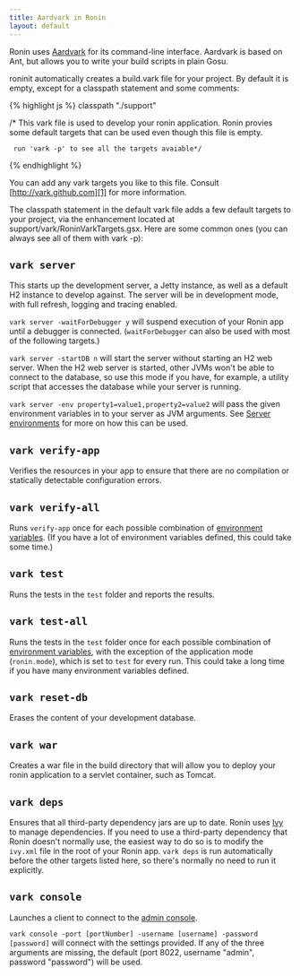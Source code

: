 ```yaml
---
title: Aardvark in Ronin
layout: default
---
```


Ronin uses [Aardvark][1] for its command-line interface. Aardvark is based on Ant, but allows you to write your build scripts in plain Gosu.

roninit automatically creates a build.vark file for your project. By default it is empty, except for a classpath statement and some comments:

{% highlight js %}
  classpath "./support"

  /* This vark file is used to develop your ronin application.  Ronin provies
     some default targets that can be used even though this file is empty.
  
     run 'vark -p' to see all the targets avaiable*/
{% endhighlight %}

You can add any vark targets you like to this file. Consult [http://vark.github.com][1] for more information.

The classpath statement in the default vark file adds a few default targets to your project, via the enhancement located at support/vark/RoninVarkTargets.gsx. Here are some common ones (you can always see all of them with vark -p):

## `vark server`
This starts up the development server, a Jetty instance, as well as a default H2 instance 
to develop against. The server will be in development mode, with full refresh, logging 
and tracing enabled.  

`vark server -waitForDebugger y` will suspend execution of your Ronin
app until a debugger is connected.  (`waitForDebugger` can also be used with most of the following
targets.)

`vark server -startDB n` will start the server without starting an H2 web server.  When the
H2 web server is started, other JVMs won't be able to connect to the database, so use this
mode if you have, for example, a utility script that accesses the database while your
server is running.

`vark server -env property1=value1,property2=value2` will pass the given environment variables
in to your server as JVM arguments.  See [Server environments](Environments.html) for more on
how this can be used.

## `vark verify-app`
Verifies the resources in your app to ensure that there are no compilation or statically detectable configuration errors.

## `vark verify-all`
Runs `verify-app` once for each possible combination of [environment variables](Environments.html).
(If you have a lot of environment variables defined, this could take some time.)

## `vark test`
Runs the tests in the `test` folder and reports the results.

## `vark test-all`
Runs the tests in the `test` folder once for each possible combination of [environment variables](Environments.html),
with the exception of the application mode (`ronin.mode`), which is set to `test` for every run.  This could
take a long time if you have many environment variables defined.

## `vark reset-db`
Erases the content of your development database.

## `vark war`
Creates a war file in the build directory that will allow you to deploy your ronin application to a servlet container, such as Tomcat.

## `vark deps`
Ensures that all third-party dependency jars are up to date.  Ronin uses [Ivy][2] to manage dependencies.  If you need to use a third-party dependency that Ronin doesn't normally use, the easiest way to do so is to modify the `ivy.xml` file in the root of your Ronin app.  `vark deps` is run automatically before the other targets listed here, so there's normally no need to run it explicitly.

## `vark console`
Launches a client to connect to the [admin console](Admin-Console.html).

`vark console -port [portNumber] -username [username] -password [password]` will connect with the settings
provided.  If any of the three arguments are missing, the default (port 8022, username "admin", password "password")
will be used.

   [1]: http://vark.github.com
   [2]: http://ant.apache.org/ivy/